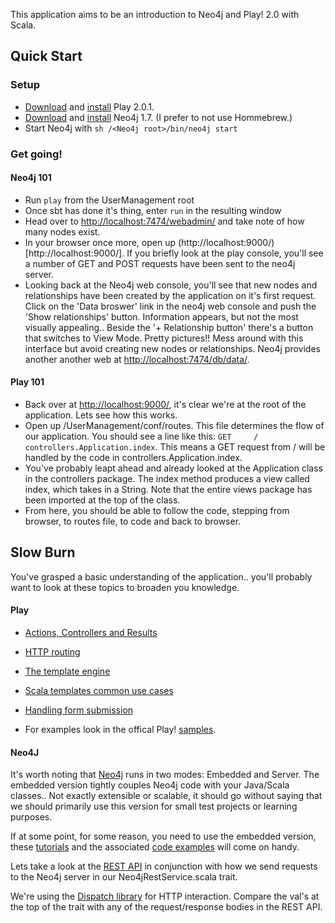 This application aims to be an introduction to Neo4j and Play! 2.0 with Scala.

## Quick Start

### Setup
- [Download](http://download.playframework.org/releases/play-2.0.1.zip) and [install](http://www.playframework.org/documentation/2.0.1/Installing) Play 2.0.1.
- [Download](http://neo4j.org/download-thanks/?edition=community&release=1.7&platform=unix) and [install](http://docs.neo4j.org/chunked/stable/server-installation.html) Neo4j 1.7. (I prefer to not use Hommebrew.)
- Start Neo4j with `sh /<Neo4j root>/bin/neo4j start`

### Get going!

#### Neo4j 101
- Run `play` from the UserManagement root
- Once sbt has done it's thing, enter `run` in the resulting window
- Head over to [http://localhost:7474/webadmin/](http://localhost:7474/webadmin/) and take note of how many nodes exist.
- In your browser once more, open up (http://localhost:9000/)[http://localhost:9000/]. If you briefly look at the play console, you'll see a number of GET and POST requests have been sent to the neo4j server.
- Looking back at the Neo4j web console, you'll see that new nodes and relationships have been created by the application on it's first request. Click on the 'Data broswer' link in the neo4j web console and push the 'Show relationships' button. Information appears, but not the most visually appealing.. Beside the '+ Relationship button' there's a button that switches to View Mode. Pretty pictures!! Mess around with this interface but avoid creating new nodes or relationships. Neo4j provides another another web at [http://localhost:7474/db/data/](http://localhost:7474/db/data/).

#### Play 101
- Back over at [http://localhost:9000/](http://localhost:9000/), it's clear we're at the root of the application. Lets see how this works.
- Open up /UserManagement/conf/routes. This file determines the flow of our application. You should see a line like this: `GET     /         controllers.Application.index`. This means a GET request from / will be handled by the code in controllers.Application.index.
- You've probably leapt ahead and already looked at the Application class in the controllers package. The index method produces a view called index, which takes in a String. Note that the entire views package has been imported at the top of the class.
- From here, you should be able to follow the code, stepping from browser, to routes file, to code and back to browser.

## Slow Burn
You've grasped a basic understanding of the application.. you'll probably want to look at these topics to broaden you knowledge.

#### Play
- [Actions, Controllers and Results](http://www.playframework.org/documentation/2.0.1/ScalaActions)
- [HTTP routing](http://www.playframework.org/documentation/2.0.1/ScalaRouting)
- [The template engine](http://www.playframework.org/documentation/2.0.1/ScalaTemplates)
- [Scala templates common use cases](http://www.playframework.org/documentation/2.0.1/ScalaTemplateUseCases)
- [Handling form submission](http://www.playframework.org/documentation/2.0.1/ScalaForms)

- For examples look in the offical Play! [samples](https://github.com/playframework/Play20/tree/master/samples).

#### Neo4J
It's worth noting that [Neo4j](http://docs.neo4j.org/chunked/1.7/index.html) runs in two modes: Embedded and Server.
The embedded version tightly couples Neo4j code with your Java/Scala classes.. Not exactly extensible or scalable, it should go without saying that we should primarily use this version for small test projects or learning purposes.

If at some point, for some reason, you need to use the embedded version, these [tutorials](http://docs.neo4j.org/chunked/1.7/tutorials-java-embedded.html) and the associated [code examples](http://docs.neo4j.org/chunked/1.7/tutorials-java-embedded.html) will come on handy.

Lets take a look at the [REST API](http://docs.neo4j.org/chunked/1.7/rest-api.html) in conjunction with how we send requests to the Neo4j server in our Neo4jRestService.scala trait.

We're using the [Dispatch library](http://dispatch.databinder.net/Dispatch.html) for HTTP interaction. Compare the val's at the top of the trait with any of the request/response bodies in the REST API.